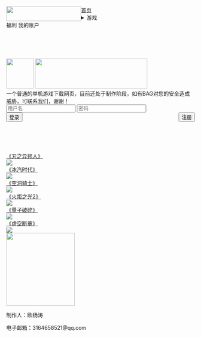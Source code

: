 <!DOCTYPE html>
<html lang="en">
<head>
    <meta charset="UTF-8">
    <title>首页</title>
    <style>
        @import url(../css/initiate.css);
    </style>
</head>
<body>
<!--总DIV-->
<div>
    <!--导航栏-->
    <div id="navigation">
        <img src="../image/dh_logo.png" style="float: left" height="40" width="200"/>
        <a class="navigation_left" href="initiate.html">首页</a>
        <details class="details-2">
            <summary><a class="navigation_left">游戏</a></summary>
            <div class="box">
                <a href="Blade Strangers.html">
                    <div class="box_div">
                        <img src="../material/Blade Strangers/logo.jpg" height="50" width="100" class="box_div_img"><br>
                        <a style="float: top;">《刃之异邦人》</a>
                    </div>
                </a>
                <a href="Flight Simulator X.html">
                    <div class="box_div">
                        <img src="../material/Flight Simulator X/logo.png" height="50" width="100" class="box_div_img"/><br>
                        <a style="float: top;">《微软模拟飞行10》</a>
                    </div>
                </a>
                <a href="Frostpunk.html">
                    <div class="box_div">
                        <img src="../material/Frostpunk/logo.jpg" height="50" width="100" class="box_div_img"/><br>
                        <a style="float: top;">《冰汽时代》</a>
                    </div>
                </a>
                <a href="Hollow Knight.html">
                    <div class="box_div">
                        <img src="../material/Hollow Knight/logo.jpg" height="50" width="100" class="box_div_img"/><br>
                        <a style="float: top;">《空洞骑士》</a>
                    </div>
                </a>
                <a href="OrchlighT.html">
                    <div class="box_div">
                        <img src="../material/OrchlighT/logo.jpg" height="50" width="100" class="box_div_img"/><br>
                        <a style="float: top;">《火炬之光2》</a>
                    </div>
                </a>
                <a href="Quantum Break.html">
                    <div class="box_div">
                        <img src="../material/Quantum Break/logo.jpg" height="50" width="100" class="box_div_img"/><br>
                        <a style="float: top;">《量子破碎》</a>
                    </div>
                </a>
                <a href="rimworld.html">
                    <div class="box_div">
                        <img src="../material/rimworld/logo.jpg" height="50" width="100" class="box_div_img"/><br>
                        <a style="float: top;">《环世界》</a>
                    </div>
                </a>
                <a href="Sword Art Online.html">
                    <div class="box_div">
                        <img src="../material/Sword Art Online/logo.jpg" height="50" width="100"
                             class="box_div_img"/><br>
                        <a style="float: top;">《虚空断章》</a>
                    </div>
                </a>
            </div>
        </details>
        <a class="navigation_left">福利</a>
        <a class="navigation_right">我的账户</a>
    </div>
    <!--上面部分的内容-->
    <div style="float: top;width: 100%; height: 200px;margin-top: 80px;margin-bottom: 50px">
        <!--上面左部分的内容-->
        <div id="top_left">
            <div id="logo">
                <img src="../image/logo.png" height="80" width="73"/>
                <img src="../image/logo_date.png" height="80" width="300"/>
            </div>
            <div id="introduction">
                一个普通的单机游戏下载网页，目前还处于制作阶段，如有BAG对您的安全造成威胁，可联系我们，谢谢！
            </div>
        </div>
        <!--上面右部分的内容-->
        <div id="top_right">
            <input type="text" placeholder="用户名" class="top_right_input"></input>
            <input type="password" placeholder="密码" class="top_right_input"></input>
            <div class="top_right_button_div">
                <button class="top_right_button" style="float: left">登录</button>
                <button class="top_right_button" style="float: right">注册</button>
            </div>
        </div>
    </div>
    <!--中间部分的内容-->
    <div id="middle">
        <a href="Blade Strangers.html">
            <div class="middle_div">
                <div class="middle_div_a">《刃之异邦人》</div>
                <img src="../material/Blade Strangers/js.png" style="float: top"/>
            </div>
        </a>
        <a href="Frostpunk.html">
            <div class="middle_div">
                <div class="middle_div_a">《冰汽时代》</div>
                <img src="../material/Frostpunk/js.png" style="float: top"/>
            </div>
        </a>
        <a href="Hollow Knight.html">
            <div class="middle_div">
                <div class="middle_div_a">《空洞骑士》</div>
                <img src="../material/Hollow Knight/js.png" style="float: top"/>
            </div>
        </a>
        <a href="OrchlighT.html">
            <div class="middle_div">
                <div class="middle_div_a">《火炬之光2》</div>
                <img src="../material/OrchlighT/js.png" style="float: top"/>
            </div>
        </a>
        <a href="Quantum Break.html">
            <div class="middle_div">
                <div class="middle_div_a">《量子破碎》</div>
                <img src="../material/Quantum Break/js.png" style="float: top"/>
            </div>
        </a>
        <a href="Sword Art Online.html">
            <div class="middle_div">
                <div class="middle_div_a">《虚空断章》</div>
                <img src="../material/Sword Art Online/js.png" style="float: top"/>
            </div>
        </a>
    </div>
    <!--下面部分的内容-->
    <div id="bottom">
        <img src="../image/logo.png" height="195" width="183"/>
        <p>制作人：欧杨涛</p>
        <p>电子邮箱：3164658521@qq.com</p>
    </div>
</div>
</body>
</html> 
